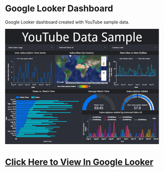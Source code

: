 # Google Looker Dashboard
Google Looker dashboard created with YouTube sample data.

![Google Looker Dashboard](https://github.com/therealchriswoodward/Google-Looker-Dashboard/blob/main/Google%20Looker%20Dashboard.png)

# [Click Here to View In Google Looker](https://lookerstudio.google.com/reporting/035e78da-aadf-4998-b3e8-170a3b6f43f8)
